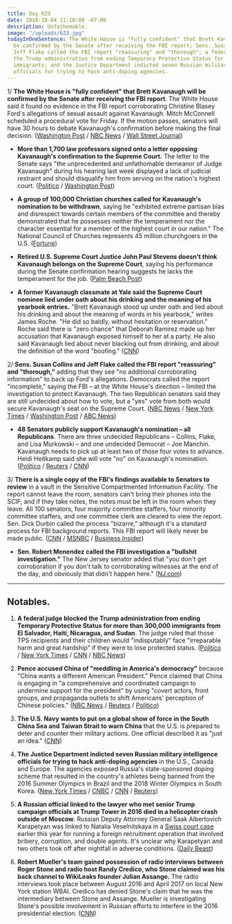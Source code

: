 ```yaml
---
title: Day 623
date: 2018-10-04 11:18:00 -07:00
description: Unfathomable.
image: "/uploads/623.jpg"
todayInOneSentence: The White House is "fully confident" that Brett Kavanaugh will
  be confirmed by the Senate after receiving the FBI report; Sens. Susan Collins and
  Jeff Flake called the FBI report "reassuring" and "thorough"; a federal judge blocked
  the Trump administration from ending Temporary Protective Status for more than 300,000
  immigrants; and the Justice Department indicted seven Russian military intelligence
  officials for trying to hack anti-doping agencies.
---
```


1/ **The White House is "fully confident" that Brett Kavanaugh will be confirmed by the Senate after receiving the FBI report**. The White House said it found no evidence in the FBI report corroborating Christine Blasey Ford's allegations of sexual assault against Kavanaugh. Mitch McConnell scheduled a procedural vote for Friday. If the motion passes, senators will have 30 hours to debate Kavanaugh's confirmation before making the final decision. ([Washington Post](https://www.washingtonpost.com/news/morning-mix/wp/2018/10/04/in-middle-of-the-night-tweets-white-house-says-it-is-fully-confident-in-kavanaughs-confirmation/) / [NBC News](https://www.nbcnews.com/politics/politics-news/mcconnell-sets-vote-friday-move-kavanaugh-confirmation-forward-n916491) / [Wall Street Journal](https://www.wsj.com/articles/white-house-finds-no-corroboration-of-sexual-misconduct-allegations-against-kavanaugh-in-fbi-report-1538625927))

* **More than 1,700 law professors signed onto a letter opposing Kavanaugh's confirmation to the Supreme Court.** The letter to the Senate says "the unprecedented and unfathomable demeanor of Judge Kavanaugh" during his hearing last week displayed a lack of judicial restraint and should disqualify him from serving on the nation's highest court. ([Politico](https://www.politico.com/story/2018/10/03/kavanaugh-confirmation-temperament-law-professors-868125) / [Washington Post](https://www.washingtonpost.com/education/2018/10/04/unprecedented-unfathomable-more-than-law-professors-sign-letter-after-kavanaugh-hearing/?utm_source=reddit.com&utm_term=.fa019a15e16b))

* **A group of 100,000 Christian churches called for Kavanaugh's nomination to be withdrawn**, saying he "exhibited extreme partisan bias and disrespect towards certain members of the committee and thereby demonstrated that he possesses neither the temperament nor the character essential for a member of the highest court in our nation." The National Council of Churches represents 45 million churchgoers in the U.S. ([Fortune](http://fortune.com/2018/10/03/national-council-of-churches-demands-kavanaugh-withdraw/))

* **Retired U.S. Supreme Court Justice John Paul Stevens doesn't think Kavanaugh belongs on the Supreme Court**, saying his performance during the Senate confirmation hearing suggests he lacks the temperament for the job. ([Palm Beach Post](https://www.mypalmbeachpost.com/news/retired-supreme-court-justice-kavanaugh-does-not-belong-high-court/aXEO6XTeiF8OECimtNxpjJ/))

* **A former Kavanaugh classmate at Yale said the Supreme Court nominee lied under oath about his drinking and the meaning of his yearbook entries.** "Brett Kavanaugh stood up under oath and lied about his drinking and about the meaning of words in his yearbook," writes James Roche. "He did so baldly, without hesitation or reservation." Roche said there is "zero chance" that Deborah Ramirez made up her accusation that Kavanaugh exposed himself to her at a party. He also said Kavanaugh lied about never blacking out from drinking, and about the definition of the word "boofing." ([CNN](https://www.cnn.com/2018/10/03/politics/yale-roommate-kavanaugh-cnntv/index.html))

2/ **Sens. Susan Collins and Jeff Flake called the FBI report "reassuring" and "thorough,"** adding that they see "no additional corroborating information" to back up Ford's allegations. Democrats called the report "incomplete," saying the FBI – at the White House's direction – limited the investigation to protect Kavanaugh. The two Republican senators said they are still undecided about how to vote, but a "yes" vote from both would secure Kavanaugh's seat on the Supreme Court. ([NBC News](https://www.nbcnews.com/politics/congress/grassley-says-new-fbi-report-kavanaugh-includes-no-new-info-n916601) / [New York Times](https://www.nytimes.com/2018/10/04/us/politics/brett-kavanaugh-supreme-court.html) / [Washington Post](https://www.washingtonpost.com/politics/senators-prepare-to-review-fbi-report-on-kavanaugh-after-early-morning-arrival/2018/10/04/394dbaf8-c7be-11e8-b2b5-79270f9cce17_story.html) / [ABC News](https://abcnews.go.com/Politics/senate-judiciary-receives-fbi-report-kavanaugh-allegations/story?id=58277222))

* **48 Senators publicly support Kavanaugh's nomination – all Republicans**. There are three undecided Republicans – Collins, Flake, and Lisa Murkowski – and one undecided Democrat – Joe Manchin. Kavanaugh needs to pick up at least two of those four votes to advance. Heidi Heitkamp said she will vote "no" on Kavanaugh's nomination. ([Politico](https://www.politico.com/story/2018/10/04/kavanaugh-confirmation-fbi-report-869433) / [Reuters](https://www.reuters.com/article/us-usa-court-kavanaugh-heitkamp/democratic-senator-heitkamp-a-no-on-kavanaugh-nomination-idUSKCN1ME2ED) / [CNN](https://www.cnn.com/2018/10/04/politics/heidi-heitkamp-kavanaugh-nomination-senate-democrat/index.html))

3/ **There is a single copy of the FBI's findings available to Senators to review** in a vault in the Sensitive Compartmented Information Facility. The report cannot leave the room, senators can't bring their phones into the SCIF, and if they take notes, the notes must be left in the room when they leave. All 100 senators, four majority committee staffers, four minority committee staffers, and one committee clerk are cleared to view the report. Sen. Dick Durbin called the process "bizarre," although it's a standard process for FBI background reports. This FBI report will likely never be made public. ([CNN](https://www.cnn.com/2018/10/04/politics/senator-fbi-report-review/index.html) / [MSNBC](https://www.msnbc.com/the-last-word/watch/sen-merkley-absurd-there-s-only-going-to-be-one-copy-of-fbi-report-1336331331524?v) / [Business Insider](https://www.businessinsider.com/brett-kavanaugh-fbi-report-ready-senators-read-1-hour-shifts-2018-10))

* **Sen. Robert Menendez called the FBI investigation a "bullshit investigation."** The New Jersey senator added that "you don't get corroboration if you don't talk to corroborating witnesses at the end of the day, and obviously that didn't happen here." ([NJ.com](https://www.nj.com/politics/index.ssf/2018/10/menendez_calls_fbis_new_probe_of_kavanaugh_a_bulls.html))

---

## Notables.

1. **A federal judge blocked the Trump administration from ending Temporary Protective Status for more than 300,000 immigrants from El Salvador, Haiti, Nicaragua, and Sudan**. The judge ruled that those TPS recipients and their children would "indisputably" face "irreparable harm and great hardship" if they were to lose protected status. ([Politico](https://www.politico.com/story/2018/10/03/immigrants-protections-trump-legal-868126) / [New York Times](https://www.nytimes.com/2018/10/04/us/immigration-temporary-protected-status.html) / [CNN](https://www.cnn.com/2018/10/03/politics/tps-preliminary-injunction/index.html) / [NBC News](https://www.nbcnews.com/politics/justice-department/judge-blocks-trump-administration-ending-protections-some-immigrants-n916486))

2. **Pence accused China of "meddling in America's democracy"** because "China wants a different American President." Pence claimed that China is engaging in "a comprehensive and coordinated campaign to undermine support for the president" by using "covert actors, front groups, and propaganda outlets to shift Americans' perception of Chinese policies." ([NBC News](https://www.nbcnews.com/politics/national-security/pence-presses-white-house-case-china-election-meddling-n916696) / [Reuters](https://www.reuters.com/article/us-usa-china-pence/u-s-vice-president-accuses-china-of-campaign-to-undermine-trump-idUSKCN1ME209) / [Politico](https://www.politico.com/story/2018/10/04/pence-china-undermining-trump-868240))

3. **The U.S. Navy wants to put on a global show of force in the South China Sea and Taiwan Strait to warn China** that the U.S. is prepared to deter and counter their military actions. One official described it as "just an idea." ([CNN](https://www.cnn.com/2018/10/03/politics/us-navy-show-of-force-china/index.html)) 

4. **The Justice Department indicted seven Russian military intelligence officials for trying to hack anti-doping agencies** in the U.S., Canada and Europe. The agencies exposed Russia's state-sponsored doping scheme that resulted in the country's athletes being banned from the 2016 Summer Olympics in Brazil and the 2018 Winter Olympics in South Korea. ([New York Times](https://www.nytimes.com/2018/10/04/us/politics/russia-hacks-doping-poisoning.html) / [CNBC](https://www.cnbc.com/2018/10/04/doj-charges-7-russian-intelligence-operatives-with-hacking.html) / [CNN](https://www.cnn.com/2018/10/04/politics/justice-department-russian-intelligence-officers/index.html) / [Reuters](https://www.reuters.com/article/us-usa-russia-cyber/u-s-indicts-russians-in-hacking-of-nuclear-company-westinghouse-idUSKCN1ME1U6))

5. **A Russian official linked to the lawyer who met senior Trump campaign officials at Trump Tower in 2016 died in a helicopter crash outside of Moscow**. Russian Deputy Attorney General Saak Albertovich Karapetyan was linked to Natalia Veselnitskaya in a [Swiss court case](https://www.thedailybeast.com/trump-tower-russian-lawyer-natalia-veselnitskaya-exposed-in-swiss-corruption-case) earlier this year for running a foreign recruitment operation that involved bribery, corruption, and double agents. It's unclear why Karapetyan and two others took off after nightfall in adverse conditions. ([Daily Beast](https://www.thedailybeast.com/russian-official-linked-to-natalia-veselnitskaya-the-trump-tower-lawyer-is-dead))

6. **Robert Mueller's team gained possession of radio interviews between Roger Stone and radio host Randy Credico, who Stone claimed was his back channel to WikiLeaks founder Julian Assange.** The radio interviews took place between August 2016 and April 2017 on local New York station WBAI. Credico has denied Stone's claim that he was the intermediary between Stone and Assange. Mueller is investigating Stone's possible involvement in Russian efforts to interfere in the 2016 presidential election. ([CNN](https://www.cnn.com/2018/10/03/politics/kfile-roger-stone-randy-credico-special-counsel/index.html)) 
